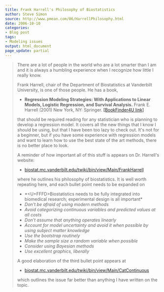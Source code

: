 ```yaml
---
title: Frank Harrell's Philosophy of Biostatistics
author: Steve Simon
source: http://www.pmean.com/06/HarrellPhilosophy.html
date: 2006-10-10
categories:
- Blog post
tags:
- Modeling issues
output: html_document
page_update: partial
---
```


> There are a lot of people in the world who are a lot smarter than I am
> and it is always a humbling experience when I recognize how little I
> really know.
>
> Frank Harrell, chair of the Department of Biostatistics at Vanderbilt
> University, is one of those people. He has a book,
>
> -   **Regression Modeling Strategies: With Applications to Linear
>     Models, Logistic Regression, and Survival Analysis.** Frank E.
>     Harrell (2001) New York, NY: Springer. [\[BookFinder4U
>     link\]](http://www.bookfinder4u.com/detail/0387952322.html)
>
> that should be required reading for any statistician who is planning
> to develop a regression model. It covers all the new things that I
> know I should be using, but that I have been too lazy to check out.
> It's not for a beginner, but if you have some experience with
> regression models and want to learn how to use the best state of the
> art methods, there is no better place to look.
>
> A reminder of how important all of this stuff is appears on Dr.
> Harrell's website:
>
> -   [biostat.mc.vanderbilt.edu/twiki/bin/view/Main/FrankHarrell](http://biostat.mc.vanderbilt.edu/twiki/bin/view/Main/FrankHarrell)
>
> where he outlines his philosophy of biostatistics. It is well worth
> repeating here, and each bullet point needs to be expanded on
>
> -   \*<U+FFFD>Biostatistics needs to be fully integrated into biomedical
>     research; experimental design is all important*
> -   *Don't be afraid of using modern methods*
> -   *Avoid categorizing continuous variables and predicted values at
>     all costs*
> -   *Don't assume that anything operates linearly*
> -   *Account for model uncertainty and avoid it when possible by using
>     subject matter knowledge*
> -   *Use the bootstrap routinely*
> -   *Make the sample size a random variable when possible*
> -   *Consider using Bayesian methods*
> -   *Use excellent graphics, liberally*
>
> A good elaboration of the third bullet point appears at
>
> -   [biostat.mc.vanderbilt.edu/twiki/bin/view/Main/CatContinuous](http://biostat.mc.vanderbilt.edu/twiki/bin/view/Main/CatContinuous)
>
> which outlines the issue far better than anything I have written on
> the topic.
